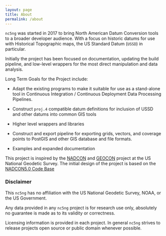```yaml
---
layout: page
title: About
permalink: /about
---
```


`nc5ng` was started in 2017 to bring North American Datum Conversion tools to a broader developer audience. With a focus on historic datums for use with Historical Topographic maps, the US Standard Datum (`USSD`) in particular. 

Initially the project has been focused on documentation, updating the build pipeline, and low-level wrappers for the most direct manipulation and data analysis.

Long Term Goals for the Project include:

- Adapt the existing programs to make it suitable for use as a stand-alone tool  in Continuous Integration / Continuous Deployment Data Processing Pipelines.

- Construct `proj.4` compatible datum definitions for inclusion of USSD and other datums into common GIS tools

- Higher level wrappers and libraries

- Construct and export pipeline for exporting grids, vectors, and coverage points to PostGIS and other GIS database and file formats.

- Examples and expanded documentation


This project is inspired by the [NADCON](https://www.ngs.noaa.gov/TOOLS/Nadcon/Nadcon.shtml) and [GEOCON](https://www.ngs.noaa.gov/GEOCON/)  project at the US National Geodetic Survey. The initial design of the project is based on the [NADCON5.0 Code Base](https://www.ngs.noaa.gov/NADCON5/index.shtml)


### Disclaimer

This `nc5ng` has no affiliation with the US National Geodetic Survey, NOAA, or the US Government.

Any data provided in any `nc5ng` project is for research use only, absolutely no guarantee is made as to its validity or correctness.

Licensing information is provided in each project. In general `nc5ng` strives to release projects open source or public domain whenever possible.